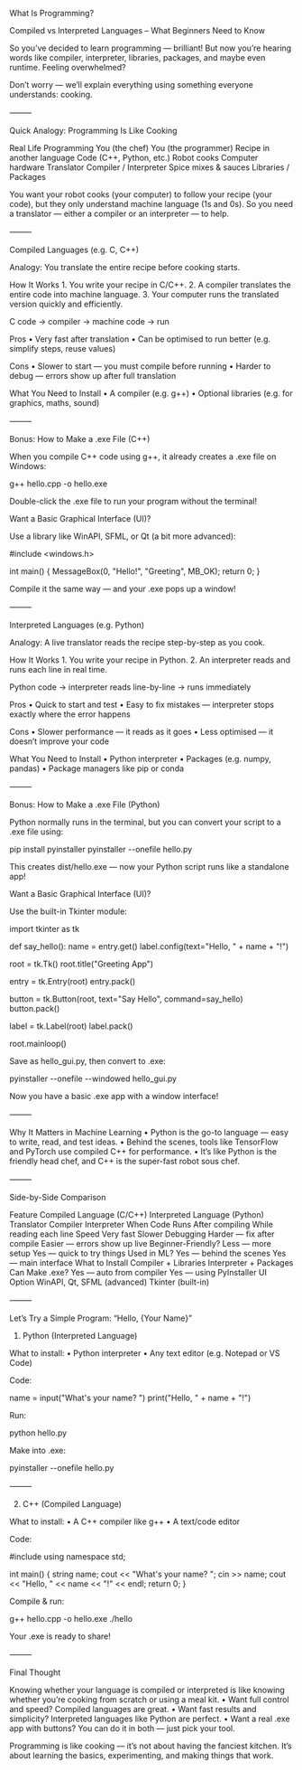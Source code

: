

What Is Programming?

Compiled vs Interpreted Languages – What Beginners Need to Know

So you’ve decided to learn programming — brilliant! But now you’re hearing words like compiler, interpreter, libraries, packages, and maybe even runtime. Feeling overwhelmed?

Don’t worry — we’ll explain everything using something everyone understands: cooking.

⸻

Quick Analogy: Programming Is Like Cooking

Real Life	Programming
You (the chef)	You (the programmer)
Recipe in another language	Code (C++, Python, etc.)
Robot cooks	Computer hardware
Translator	Compiler / Interpreter
Spice mixes & sauces	Libraries / Packages

You want your robot cooks (your computer) to follow your recipe (your code), but they only understand machine language (1s and 0s). So you need a translator — either a compiler or an interpreter — to help.

⸻

Compiled Languages (e.g. C, C++)

Analogy: You translate the entire recipe before cooking starts.

How It Works
	1.	You write your recipe in C/C++.
	2.	A compiler translates the entire code into machine language.
	3.	Your computer runs the translated version quickly and efficiently.

C code → compiler → machine code → run

Pros
	•	Very fast after translation
	•	Can be optimised to run better (e.g. simplify steps, reuse values)

Cons
	•	Slower to start — you must compile before running
	•	Harder to debug — errors show up after full translation

What You Need to Install
	•	A compiler (e.g. g++)
	•	Optional libraries (e.g. for graphics, maths, sound)

⸻

Bonus: How to Make a .exe File (C++)

When you compile C++ code using g++, it already creates a .exe file on Windows:

g++ hello.cpp -o hello.exe

Double-click the .exe file to run your program without the terminal!

Want a Basic Graphical Interface (UI)?

Use a library like WinAPI, SFML, or Qt (a bit more advanced):

#include <windows.h>

int main() {
    MessageBox(0, "Hello!", "Greeting", MB_OK);
    return 0;
}

Compile it the same way — and your .exe pops up a window!

⸻

Interpreted Languages (e.g. Python)

Analogy: A live translator reads the recipe step-by-step as you cook.

How It Works
	1.	You write your recipe in Python.
	2.	An interpreter reads and runs each line in real time.

Python code → interpreter reads line-by-line → runs immediately

Pros
	•	Quick to start and test
	•	Easy to fix mistakes — interpreter stops exactly where the error happens

Cons
	•	Slower performance — it reads as it goes
	•	Less optimised — it doesn’t improve your code

What You Need to Install
	•	Python interpreter
	•	Packages (e.g. numpy, pandas)
	•	Package managers like pip or conda

⸻

Bonus: How to Make a .exe File (Python)

Python normally runs in the terminal, but you can convert your script to a .exe file using:

pip install pyinstaller
pyinstaller --onefile hello.py

This creates dist/hello.exe — now your Python script runs like a standalone app!

Want a Basic Graphical Interface (UI)?

Use the built-in Tkinter module:

import tkinter as tk

def say_hello():
    name = entry.get()
    label.config(text="Hello, " + name + "!")

root = tk.Tk()
root.title("Greeting App")

entry = tk.Entry(root)
entry.pack()

button = tk.Button(root, text="Say Hello", command=say_hello)
button.pack()

label = tk.Label(root)
label.pack()

root.mainloop()

Save as hello_gui.py, then convert to .exe:

pyinstaller --onefile --windowed hello_gui.py

Now you have a basic .exe app with a window interface!

⸻

Why It Matters in Machine Learning
	•	Python is the go-to language — easy to write, read, and test ideas.
	•	Behind the scenes, tools like TensorFlow and PyTorch use compiled C++ for performance.
	•	It’s like Python is the friendly head chef, and C++ is the super-fast robot sous chef.

⸻

Side-by-Side Comparison

Feature	Compiled Language (C/C++)	Interpreted Language (Python)
Translator	Compiler	Interpreter
When Code Runs	After compiling	While reading each line
Speed	Very fast	Slower
Debugging	Harder — fix after compile	Easier — errors show up live
Beginner-Friendly?	Less — more setup	Yes — quick to try things
Used in ML?	Yes — behind the scenes	Yes — main interface
What to Install	Compiler + Libraries	Interpreter + Packages
Can Make .exe?	Yes — auto from compiler	Yes — using PyInstaller
UI Option	WinAPI, Qt, SFML (advanced)	Tkinter (built-in)


⸻

Let’s Try a Simple Program: “Hello, {Your Name}”

1. Python (Interpreted Language)

What to install:
	•	Python interpreter
	•	Any text editor (e.g. Notepad or VS Code)

Code:

name = input("What's your name? ")
print("Hello, " + name + "!")

Run:

python hello.py

Make into .exe:

pyinstaller --onefile hello.py


⸻

2. C++ (Compiled Language)

What to install:
	•	A C++ compiler like g++
	•	A text/code editor

Code:

#include <iostream>
using namespace std;

int main() {
    string name;
    cout << "What's your name? ";
    cin >> name;
    cout << "Hello, " << name << "!" << endl;
    return 0;
}

Compile & run:

g++ hello.cpp -o hello.exe
./hello

Your .exe is ready to share!

⸻

Final Thought

Knowing whether your language is compiled or interpreted is like knowing whether you’re cooking from scratch or using a meal kit.
	•	Want full control and speed? Compiled languages are great.
	•	Want fast results and simplicity? Interpreted languages like Python are perfect.
	•	Want a real .exe app with buttons? You can do it in both — just pick your tool.

Programming is like cooking — it’s not about having the fanciest kitchen. It’s about learning the basics, experimenting, and making things that work.